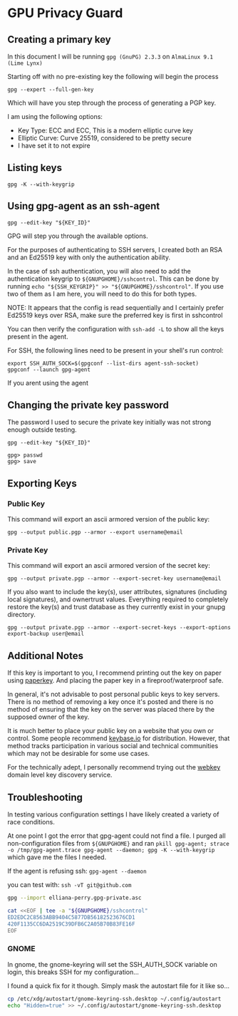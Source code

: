 # GPU Privacy Guard

## Creating a primary key

In this document I will be running `gpg (GnuPG) 2.3.3` on `AlmaLinux 9.1 (Lime Lynx)`

Starting off with no pre-existing key the following will begin the process

```shell
gpg --expert --full-gen-key
```

Which will have you step through the process of generating a PGP key.

I am using the following options:

- Key Type: ECC and ECC, This is a modern elliptic curve key
- Elliptic Curve: Curve 25519, considered to be pretty secure
- I have set it to not expire

## Listing keys

`gpg -K --with-keygrip`

## Using gpg-agent as an ssh-agent

`gpg --edit-key "${KEY_ID}"`

GPG will step you through the available options.

For the purposes of authenticating to SSH servers, I created both an RSA and an Ed25519 key with only the authentication ability.

In the case of ssh authentication, you will also need to add the authentication keygrip to `${GNUPGHOME}/sshcontrol`. This can be done by running `echo "${SSH_KEYGRIP}" >> "${GNUPGHOME}/sshcontrol"`. If you use two of them as I am here, you will need to do this for both types.

NOTE: It appears that the config is read sequentially and I certainly prefer Ed25519 keys over RSA, make sure the preferred key is first in sshcontrol

You can then verify the configuration with `ssh-add -L` to show all the keys present in the agent.

For SSH, the following lines need to be present in your shell's run control:

```none
export SSH_AUTH_SOCK=$(gpgconf --list-dirs agent-ssh-socket)
gpgconf --launch gpg-agent
```

If you arent using the agent 

## Changing the private key password

The password I used to secure the private key initially was not strong enough outside testing.

`gpg --edit-key "${KEY_ID}"`

```none
gpg> passwd
gpg> save
```

## Exporting Keys

### Public Key

This command will export an ascii armored version of the public key:

`gpg --output public.pgp --armor --export username@email`

### Private Key

This command will export an ascii armored version of the secret key:

`gpg --output private.pgp --armor --export-secret-key username@email`

If you also want to include the key(s), user attributes, signatures (including local signatures), and ownertrust values. Everything required to completely restore the key(s) and trust database as they currently exist in your gnupg directory.

`gpg --output private.pgp --armor --export-secret-keys --export-options export-backup user@email`

## Additional Notes

If this key is important to you, I recommend printing out the key on paper using [paperkey](https://www.jabberwocky.com/software/paperkey/).  And placing the paper key in a fireproof/waterproof safe.

In general, it's not advisable to post personal public keys to key servers.  There is no method of removing a key once it's posted and there is no method of ensuring that the key on the server was placed there by the supposed owner of the key.

It is much better to place your public key on a website that you own or control.  Some people recommend [keybase.io](https://keybase.io/) for distribution.  However, that method tracks participation in various social and technical communities which may not be desirable for some use cases.

For the technically adept, I personally recommend trying out the [webkey](https://www.gnupg.org/blog/20160830-web-key-service.html) domain level key discovery service.

## Troubleshooting

In testing various configuration settings I have likely created a variety of race conditions.

At one point I got the error that gpg-agent could not find a file. I purged all non-configuration files from `${GNUPGHOME}` and ran `pkill gpg-agent; strace -o /tmp/gpg-agent.trace gpg-agent --daemon; gpg -K --with-keygrip` which gave me the files I needed.

If the agent is refusing ssh: `gpg-agent --daemon`


you can test with: `ssh -vT git@github.com`

```bash
gpg --import elliana-perry.gpg-private.asc

cat <<EOF | tee -a "${GNUPGHOME}/sshcontrol"
ED2EDC2C8563ABB9404C5877DB56182523676CD1
420F1135CC6DA2519C39DFB6C2A05B70B83FE16F
EOF
```

### GNOME

In gnome, the gnome-keyring will set the SSH_AUTH_SOCK variable on login, this breaks SSH for my configuration...

I found a quick fix for it though. Simply mask the autostart file for it like so...

```sh
cp /etc/xdg/autostart/gnome-keyring-ssh.desktop ~/.config/autostart
echo "Hidden=true" >> ~/.config/autostart/gnome-keyring-ssh.desktop
```
